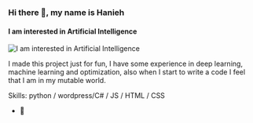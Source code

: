 ### Hi there 👋, my name is Hanieh
#### I am interested in Artificial Intelligence
![I am interested in Artificial Intelligence](https://uupload.ir/files/detv_test.jpg)

I made this project just for fun, I have some experience in deep learning, machine learning and optimization, also when I start to write a code I feel that I am in my mutable world.

Skills: python / wordpress/C# / JS / HTML / CSS

- 🔭  









